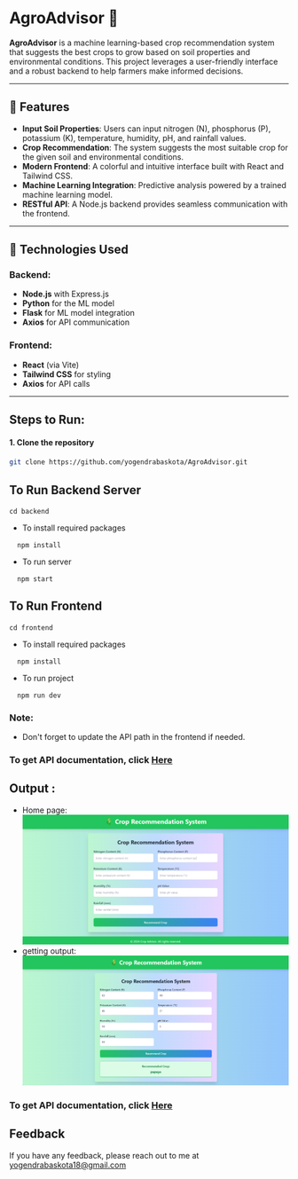 # AgroAdvisor 🌾

**AgroAdvisor** is a machine learning-based crop recommendation system that suggests the best crops to grow based on soil properties and environmental conditions. This project leverages a user-friendly interface and a robust backend to help farmers make informed decisions.

---

## 🌟 Features

- **Input Soil Properties**: Users can input nitrogen (N), phosphorus (P), potassium (K), temperature, humidity, pH, and rainfall values.
- **Crop Recommendation**: The system suggests the most suitable crop for the given soil and environmental conditions.
- **Modern Frontend**: A colorful and intuitive interface built with React and Tailwind CSS.
- **Machine Learning Integration**: Predictive analysis powered by a trained machine learning model.
- **RESTful API**: A Node.js backend provides seamless communication with the frontend.

---

## 🚀 Technologies Used

### Backend:
- **Node.js** with Express.js
- **Python** for the ML model
- **Flask** for ML model integration
- **Axios** for API communication

### Frontend:
- **React** (via Vite)  
- **Tailwind CSS** for styling  
- **Axios** for API calls  

---

## **Steps to Run**:  


#### 1. Clone the repository  
```bash  
git clone https://github.com/yogendrabaskota/AgroAdvisor.git  
```

## To Run Backend Server

```https 
cd backend
```

- To install required packages
```https 
  npm install
``` 
- To run server
```https 
  npm start
``` 

## To Run Frontend

```https 
cd frontend
``` 
- To install required packages 

```https 
  npm install
``` 

- To run project

```https 
  npm run dev
``` 

### Note:
- Don't forget to update the API path in the frontend if needed.

### To get API documentation, click [Here](https://documenter.getpostman.com/view/33322053/2sAYBbeUTa)


## Output :
- Home page:
![Homepage Snapshot](frontend/public/1.png)
- getting output:
![getting output after filling form](frontend/public/2.png)


### To get API documentation, click [Here](https://documenter.getpostman.com/view/33322053/2sAYHwJjgs)




## Feedback
  If you have any feedback, please reach out to me at yogendrabaskota18@gmail.com  







